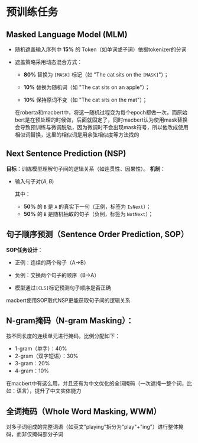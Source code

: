 # 预训练任务

## **Masked Language Model (MLM)**

- 随机遮盖输入序列中 **15%** 的 Token（如单词或子词）依据tokenizer的分词

- 遮盖策略采用动态混合方式：

  - **80%** 替换为 `[MASK]` 标记（如 "The cat sits on the `[MASK]`"）；

  - **10%** 替换为随机词（如 "The cat sits on an apple"）；

  - **10%** 保持原词不变（如 "The cat sits on the mat"）；

  在roberta和macbert中，将这一随机过程变为每个epoch都做一次，而原始bert是在预处理的时候做，后面就固定了，同时macbert认为使用mask替换会导致预训练与微调脱轨，因为微调时不会出现mask符号，所以他改成使用相似词替换，这里的相似词是用余弦相似度等方法找的

##  **Next Sentence Prediction (NSP)**

**目标**：训练模型理解句子间的逻辑关系（如连贯性、因果性）。
 **机制**：

- 输入句子对$(A,B)$ 

  其中：

  - **50%** 的 `B` 是 `A` 的真实下一句（正例，标签为 `IsNext`）；
  - **50%** 的 `B` 是随机抽取的句子（负例，标签为 `NotNext`）；

## **句子顺序预测（Sentence Order Prediction, SOP）**

**SOP任务设计**：

- 正例：连续的两个句子（A→B）

- 负例：交换两个句子的顺序（B→A）

- 模型通过`[CLS]`标记预测句子顺序是否正确

macbert使用SOP取代NSP更能获取句子间的逻辑关系

## **N-gram掩码（N-gram Masking）**：

 按不同长度的连续单元进行掩码，比例分配如下：

- 1-gram（单字）：40%
- 2-gram（双字短语）：30%
- 3-gram：20%
- 4-gram：10%

在macbert中有这么用，并且还有为中文优化的全词掩码（一次遮掩一整个词，比如：语言），提升了中文实体能力

## **全词掩码（Whole Word Masking, WWM）**

对多子词组成的完整词语（如英文"playing"拆分为"play"+"ing"）进行整体掩码，而非仅掩码部分子词